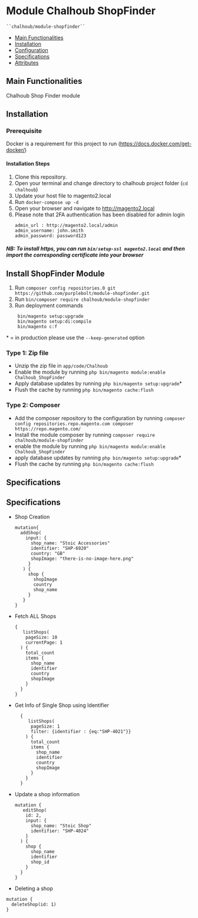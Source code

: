 # Module Chalhoub ShopFinder

    ``chalhoub/module-shopfinder``

- [Main Functionalities](#markdown-header-main-functionalities)
- [Installation](#markdown-header-installation)
- [Configuration](#markdown-header-configuration)
- [Specifications](#markdown-header-specifications)
- [Attributes](#markdown-header-attributes)


## Main Functionalities
Chalhoub Shop Finder module

## Installation

### Prerequisite
Docker is a requirement for this project to run (https://docs.docker.com/get-docker/)

#### Installation Steps

1. Clone this repository.
2. Open your terminal and change directory to chalhoub project folder (`cd chalhoub`)
3. Update your host file to magento2.local
4. Run `docker-compose up -d`
5. Open your browser and navigate to http://magento2.local
6. Please note that 2FA authentication has been disabled for admin login
   ```
   admin_url : http://magento2.local/admin
   admin_username: john.smith
   admin_password: password123
   ```
##### NB: To install https, you can run `bin/setup-ssl magento2.local` and then import the corresponding certificate into your browser

## Install ShopFinder Module

1. Run `composer config repositories.0 git https://github.com/purplebolt/module-shopfinder.git`
2. Run `bin/composer require chalhoub/module-shopfinder`
3. Run deployment commands
   ```
    bin/magento setup:upgrade
    bin/magento setup:di:compile
    bin/magento c:f
   ```


\* = in production please use the `--keep-generated` option

### Type 1: Zip file

- Unzip the zip file in `app/code/Chalhoub`
- Enable the module by running `php bin/magento module:enable Chalhoub_ShopFinder`
- Apply database updates by running `php bin/magento setup:upgrade`\*
- Flush the cache by running `php bin/magento cache:flush`

### Type 2: Composer

- Add the composer repository to the configuration by running `composer config repositories.repo.magento.com composer https://repo.magento.com/`
- Install the module composer by running `composer require chalhoub/module-shopfinder`
- enable the module by running `php bin/magento module:enable Chalhoub_ShopFinder`
- apply database updates by running `php bin/magento setup:upgrade`\*
- Flush the cache by running `php bin/magento cache:flush`

## Specifications

## Specifications

- Shop Creation
  ```
  mutation{
    addShop(
      input: {
        shop_name: "Stoic Accessories"
        identifier: "SHP-6920"
        country: "GB"
        shopImage: "there-is-no-image-here.png"
       }
     ) {
       shop {
         shopImage
         country
         shop_name
       }
     }
  }
  ``` 

 - Fetch ALL Shops
    ```
    {
       listShops(
        pageSize: 10
        currentPage: 1
      ) {
        total_count
        items {
          shop_name
          identifier
          country
          shopImage
        }
      }
    }
    ```

- Get Info of Single Shop using Identifier

  ```
    {
       listShops(
        pageSize: 1
        filter: {identifier : {eq:"SHP-4021"}}
      ) {
        total_count
        items {
          shop_name
          identifier
          country
          shopImage
        }
      }
    }
  ```
    
 - Update a shop information
   ```
   mutation {
      editShop(
       id: 2,  
       input: {
         shop_name: "Stoic Shop"
         identifier: "SHP-4024"
       }
     ) {
       shop {
         shop_name
         identifier
         shop_id
       }
     }
   }
   
   ``` 

 - Deleting a shop
  
  ```
  mutation {
    deleteShop(id: 1)
  } 
  ```  
   




